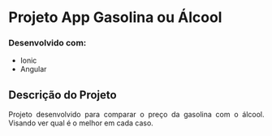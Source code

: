 # Projeto App Gasolina ou Álcool
### Desenvolvido com:
* Ionic
* Angular
## Descrição do Projeto
<p align="justify">Projeto desenvolvido para comparar o preço da gasolina com o álcool. Visando ver qual é o melhor em cada caso. </p>

